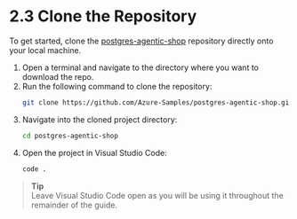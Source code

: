 # 2.3 Clone the Repository

To get started, clone the [postgres-agentic-shop](https://github.com/Azure-Samples/postgres-agentic-shop) repository directly onto your local machine.

1. Open a terminal and navigate to the directory where you want to download the repo.
2. Run the following command to clone the repository:
    ```bash
    git clone https://github.com/Azure-Samples/postgres-agentic-shop.git
    ```
3. Navigate into the cloned project directory:
    ```bash
    cd postgres-agentic-shop
    ```
4. Open the project in Visual Studio Code:
    ```bash
    code .
    ```


> **Tip**  
> Leave Visual Studio Code open as you will be using it throughout the remainder of the guide.
